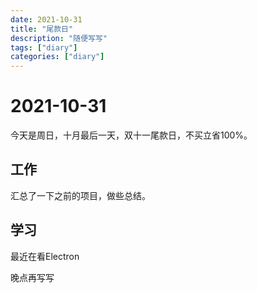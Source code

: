 ```yaml
---
date: 2021-10-31
title: "尾款日"
description: "随便写写"
tags: ["diary"]
categories: ["diary"]
---
```

# 2021-10-31
今天是周日，十月最后一天，双十一尾款日，不买立省100%。

## 工作
汇总了一下之前的项目，做些总结。

## 学习
最近在看Electron


晚点再写写
